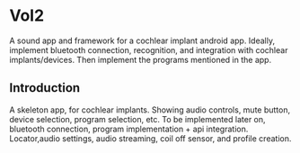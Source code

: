 Vol2
=================

A sound app and framework for a cochlear implant android app. 
Ideally, implement bluetooth connection, recognition, and integration with cochlear implants/devices. 
Then implement the programs mentioned in the app. 

Introduction
------------

A skeleton app, for cochlear implants. Showing audio controls, mute button, device selection, program selection, etc. 
To be implemented later on, bluetooth connection, program implementation + api integration. Locator,audio settings, audio streaming, coil off sensor, and profile creation. 